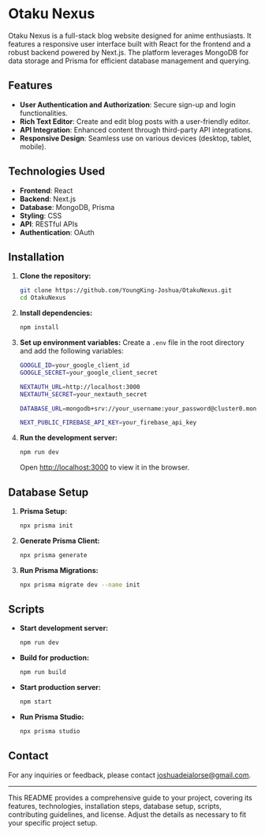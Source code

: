 # Otaku Nexus

Otaku Nexus is a full-stack blog website designed for anime enthusiasts. It features a responsive user interface built with React for the frontend and a robust backend powered by Next.js. The platform leverages MongoDB for data storage and Prisma for efficient database management and querying.

## Features

- **User Authentication and Authorization**: Secure sign-up and login functionalities.
- **Rich Text Editor**: Create and edit blog posts with a user-friendly editor.
- **API Integration**: Enhanced content through third-party API integrations.
- **Responsive Design**: Seamless use on various devices (desktop, tablet, mobile).

## Technologies Used

- **Frontend**: React
- **Backend**: Next.js
- **Database**: MongoDB, Prisma
- **Styling**: CSS
- **API**: RESTful APIs
- **Authentication**: OAuth

## Installation

1. **Clone the repository:**
    ```sh
    git clone https://github.com/YoungKing-Joshua/OtakuNexus.git
    cd OtakuNexus
    ```

2. **Install dependencies:**
    ```sh
    npm install
    ```

3. **Set up environment variables:**
    Create a `.env` file in the root directory and add the following variables:
    ```sh
    GOOGLE_ID=your_google_client_id
    GOOGLE_SECRET=your_google_client_secret

    NEXTAUTH_URL=http://localhost:3000
    NEXTAUTH_SECRET=your_nextauth_secret

    DATABASE_URL=mongodb+srv://your_username:your_password@cluster0.mongodb.net/your_database?retryWrites=true&w=majority

    NEXT_PUBLIC_FIREBASE_API_KEY=your_firebase_api_key
    ```

    

4. **Run the development server:**
    ```sh
    npm run dev
    ```

    Open [http://localhost:3000](http://localhost:3000) to view it in the browser.

## Database Setup

1. **Prisma Setup:**
    ```sh
    npx prisma init
    ```

2. **Generate Prisma Client:**
    ```sh
    npx prisma generate
    ```

3. **Run Prisma Migrations:**
    ```sh
    npx prisma migrate dev --name init
    ```

## Scripts

- **Start development server:**
    ```sh
    npm run dev
    ```
- **Build for production:**
    ```sh
    npm run build
    ```
- **Start production server:**
    ```sh
    npm start
    ```
- **Run Prisma Studio:**
    ```sh
    npx prisma studio
    ```


## Contact

For any inquiries or feedback, please contact [joshuadeialorse@gmail.com](mailto:joshuadeialorse@gmail.com).

---

This README provides a comprehensive guide to your project, covering its features, technologies, installation steps, database setup, scripts, contributing guidelines, and license. Adjust the details as necessary to fit your specific project setup.